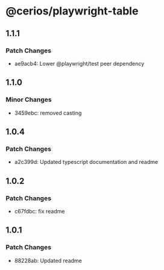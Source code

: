# @cerios/playwright-table

## 1.1.1

### Patch Changes

- ae9acb4: Lower @playwright/test peer dependency

## 1.1.0

### Minor Changes

- 3459ebc: removed casting

## 1.0.4

### Patch Changes

- a2c399d: Updated typescript documentation and readme

## 1.0.2

### Patch Changes

- c67fdbc: fix readme

## 1.0.1

### Patch Changes

- 88228ab: Updated readme
